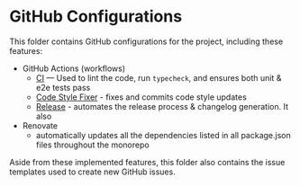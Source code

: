 # GitHub Configurations

This folder contains GitHub configurations for the project, including these features:

- GitHub Actions (workflows)
  - [CI][CI] — Used to lint the code, run `typecheck`, and ensures both unit & e2e tests pass
  - [Code Style Fixer][Code Style Fixer] - fixes and commits code style updates
  - [Release][Release] - automates the release process & changelog generation. It also
- Renovate
  - automatically updates all the dependencies listed in all package.json files throughout the monorepo

Aside from these implemented features, this folder also contains the issue templates used to create new GitHub issues.

[CI]: ./workflows/ci.yml
[Release]: ./workflows/release.yml
[Code Style Fixer]: ./workflows/code-style-fixer.yml
